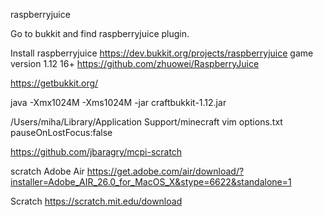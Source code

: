 
raspberryjuice

Go to bukkit and find raspberryjuice plugin.

Install raspberryjuice
https://dev.bukkit.org/projects/raspberryjuice
game version 1.12 16+
https://github.com/zhuowei/RaspberryJuice



https://getbukkit.org/


java -Xmx1024M -Xms1024M -jar craftbukkit-1.12.jar



/Users/miha/Library/Application Support/minecraft
vim options.txt
pauseOnLostFocus:false




https://github.com/jbaragry/mcpi-scratch

scratch
Adobe Air
https://get.adobe.com/air/download/?installer=Adobe_AIR_26.0_for_MacOS_X&stype=6622&standalone=1

Scratch
https://scratch.mit.edu/download


